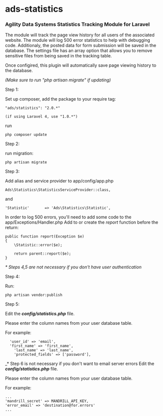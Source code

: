 ads-statistics
==============

<h3>Agility Data Systems Statistics Tracking Module for Laravel</h3>

The module will track the page view history for all users of the associated website. The module will log 500 error statistics to help with debugging code. Additionaly, the posted data for form submission will be saved in the database. The settings file has an array option that allows you to remove sensitive files from being saved in the tracking table.

Once configired, this plugin will automatically save page viewing history to the database.

_(Make sure to run "php artisan migrate" if updating)_

Step 1:

Set up composer, add the package to your require tag:
```
"ads/statistics": "2.0.*"

(if using Laravel 4, use "1.0.*")
```

run
```
php composer update
```

Step 2:

run migration: 
```
php artisan migrate
```

Step 3:

Add alias and service provider to app/config/app.php
```
Ads\Statistics\StatisticsServiceProvider::class,
```
and
```
'Statistic'       => 'Ads\Statistics\Statistic',
```

In order to log 500 errors, you'll need to add some code to the app/Exceptions/Handler.php
Add to or create the *report* function before the return:
```
public function report(Exception $e)
{
    \Statistic::error($e);
	
    return parent::report($e);
}
```

_* Steps 4,5 are not necessary if you don't have user authentication_

Step 4:

Run:
```
php artisan vendor:publish
```

Step 5:

Edit the _<b>config/statistics.php</b>_ file.

Please enter the column names from your user database table.

For example:
```
  'user_id' => 'email',
  'first_name' => 'first_name',
	'last_name' => 'last_name',
	'protected_fields' => ['password'],
```

_* Step 6 is not necessary if you don't want to email server errors
Edit the _<b>config/statistics.php</b>_ file.

Please enter the column names from your user database table.

For example:
```
...
'mandrill_secret' => MANDRILL_API_KEY,
'error_email' => 'destination@for.errors'
...
```
